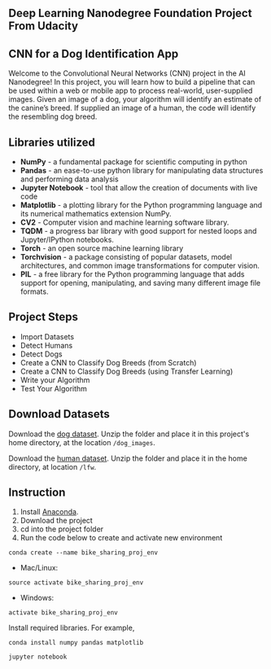 ## Deep Learning Nanodegree Foundation Project From Udacity

## CNN for a Dog Identification App

Welcome to the Convolutional Neural Networks (CNN) project in the AI Nanodegree! In this project, you will learn how to build a pipeline that can be used within a web or mobile app to process real-world, user-supplied images. Given an image of a dog, your algorithm will identify an estimate of the canine’s breed. If supplied an image of a human, the code will identify the resembling dog breed.

## Libraries utilized

- **NumPy** - a fundamental package for scientific computing in python
- **Pandas** - an ease-to-use python library for manipulating data structures and performing data analysis
- **Jupyter Notebook** - tool that allow the creation of documents with live code
- **Matplotlib** - a plotting library for the Python programming language and its numerical mathematics extension NumPy.
- **CV2** - Computer vision and machine learning software library.
- **TQDM** - a progress bar library with good support for nested loops and Jupyter/IPython notebooks.
- **Torch** - an open source machine learning library
- **Torchvision** - a package consisting of popular datasets, model architectures, and common image transformations for computer vision.
- **PIL** - a free library for the Python programming language that adds support for opening, manipulating, and saving many different image file formats.

## Project Steps

- Import Datasets 
- Detect Humans
- Detect Dogs
- Create a CNN to Classify Dog Breeds (from Scratch)
- Create a CNN to Classify Dog Breeds (using Transfer Learning)
- Write your Algorithm
- Test Your Algorithm

## Download Datasets
Download the [dog dataset](https://s3-us-west-1.amazonaws.com/udacity-aind/dog-project/dogImages.zip). Unzip the folder and place it in this project's home directory, at the location ```/dog_images```.

Download the [human dataset](https://s3-us-west-1.amazonaws.com/udacity-aind/dog-project/lfw.zip). Unzip the folder and place it in the home directory, at location ```/lfw```.

## Instruction

1. Install [Anaconda](https://www.anaconda.com/distribution/).
2. Download the project
3. cd into the project folder
4. Run the code below to create and activate new environment

```
conda create --name bike_sharing_proj_env
```
 - Mac/Linux: 
```
source activate bike_sharing_proj_env 
```
 - Windows:
```
activate bike_sharing_proj_env
```
Install required libraries. For example, 
```
conda install numpy pandas matplotlib
```
```
jupyter notebook
```
